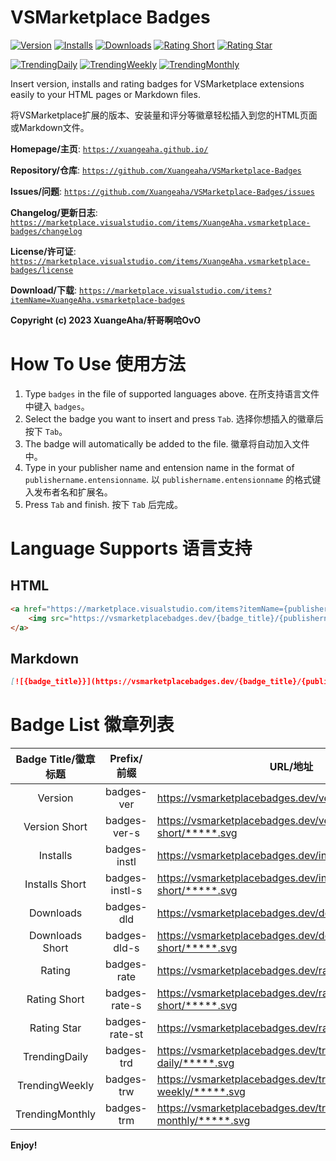 # VSMarketplace Badges

[![Version](https://vsmarketplacebadges.dev/version/xuangeaha.vsmarketplace-badges.svg?&colorB=orange)](https://marketplace.visualstudio.com/items?itemName=xuangeaha.vsmarketplace-badges) [![Installs](https://vsmarketplacebadges.dev/installs/xuangeaha.vsmarketplace-badges.svg)](https://marketplace.visualstudio.com/items?itemName=xuangeaha.vsmarketplace-badges) [![Downloads](https://vsmarketplacebadges.dev/downloads/xuangeaha.vsmarketplace-badges.svg)](https://marketplace.visualstudio.com/items?itemName=xuangeaha.vsmarketplace-badges) [![Rating Short](https://vsmarketplacebadges.dev/rating-short/xuangeaha.vsmarketplace-badges.svg)](https://marketplace.visualstudio.com/items?itemName=xuangeaha.vsmarketplace-badges) [![Rating Star](https://vsmarketplacebadges.dev/rating-star/xuangeaha.vsmarketplace-badges.svg)](https://marketplace.visualstudio.com/items?itemName=xuangeaha.vsmarketplace-badges)

[![TrendingDaily](https://vsmarketplacebadges.dev/trending-daily/xuangeaha.vsmarketplace-badges.svg?&colorB=blue)](https://marketplace.visualstudio.com/items?itemName=xuangeaha.vsmarketplace-badges) [![TrendingWeekly](https://vsmarketplacebadges.dev/trending-weekly/xuangeaha.vsmarketplace-badges.svg?&colorB=blue)](https://marketplace.visualstudio.com/items?itemName=xuangeaha.vsmarketplace-badges) [![TrendingMonthly](https://vsmarketplacebadges.dev/trending-monthly/xuangeaha.vsmarketplace-badges.svg?&colorB=blue)](https://marketplace.visualstudio.com/items?itemName=xuangeaha.vsmarketplace-badges)

Insert version, installs and rating badges for VSMarketplace extensions easily to your HTML pages or Markdown files.

将VSMarketplace扩展的版本、安装量和评分等徽章轻松插入到您的HTML页面或Markdown文件。


**Homepage/主页**: [`https://xuangeaha.github.io/`](https://xuangeaha.github.io/)

**Repository/仓库**: [`https://github.com/Xuangeaha/VSMarketplace-Badges`](https://github.com/Xuangeaha/VSMarketplace-Badges)

**Issues/问题**: [`https://github.com/Xuangeaha/VSMarketplace-Badges/issues`](https://github.com/Xuangeaha/VSMarketplace-Badges/issues)

**Changelog/更新日志**: [`https://marketplace.visualstudio.com/items/XuangeAha.vsmarketplace-badges/changelog`](https://marketplace.visualstudio.com/items/XuangeAha.vsmarketplace-badges/changelog)

**License/许可证**: [`https://marketplace.visualstudio.com/items/XuangeAha.vsmarketplace-badges/license`](https://marketplace.visualstudio.com/items/XuangeAha.vsmarketplace-badges/license)

**Download/下载**: [`https://marketplace.visualstudio.com/items?itemName=XuangeAha.vsmarketplace-badges`](https://marketplace.visualstudio.com/items?itemName=XuangeAha.vsmarketplace-badges)

**Copyright (c) 2023 XuangeAha/轩哥啊哈OvO**

# How To Use 使用方法

1. Type `badges` in the file of supported languages above.  在所支持语言文件中键入 `badges`。
2. Select the badge you want to insert and press `Tab`.  选择你想插入的徽章后按下 `Tab`。
3. The badge will automatically be added to the file.  徽章将自动加入文件中。
4. Type in your publisher name and entension name in the format of `publishername.entensionname`.  以 `publishername.entensionname` 的格式键入发布者名和扩展名。
5. Press `Tab` and finish.  按下 `Tab` 后完成。

# Language Supports 语言支持

## HTML

```html
<a href="https://marketplace.visualstudio.com/items?itemName={publishername.extensionname}">
    <img src="https://vsmarketplacebadges.dev/{badge_title}/{publishername.extensionname}.svg" alt="{badge_title}">
</a>
```

## Markdown

```markdown
[![{badge_title}}](https://vsmarketplacebadges.dev/{badge_title}/{publishername.extensionname}.svg)](https://marketplace.visualstudio.com/items?itemName={publishername.extensionname})
```

# Badge List 徽章列表

| Badge Title/徽章标题 |  Prefix/前缀  | URL/地址                                                       |     Discription/描述     |
| :------------------: | :------------: | -------------------------------------------------------------- | :-----------------------: |
|       Version       |   badges-ver   | https://vsmarketplacebadges.dev/version/*****.svg              |     VSBadges Version     |
|    Version Short    |  badges-ver-s  | https://vsmarketplacebadges.dev/version-short/*****.svg        |  VSBadges Version Short  |
|       Installs       |  badges-instl  | https://vsmarketplacebadges.dev/installs/*****.svg             |     VSBadges Installs     |
|    Installs Short    | badges-instl-s | https://vsmarketplacebadges.dev/installs-short/*****.svg       |  VSBadges Installs Short  |
|      Downloads      |   badges-dld   | https://vsmarketplacebadges.dev/downloads/*****.svg            |    VSBadges Downloads    |
|   Downloads Short   |  badges-dld-s  | https://vsmarketplacebadges.dev/downloadsversi-short/*****.svg | VSBadges Downloads Short |
|        Rating        |  badges-rate  | https://vsmarketplacebadges.dev/rating/*****.svg               |     VSBadges Rating     |
|     Rating Short     | badges-rate-s | https://vsmarketplacebadges.dev/rating-short/*****.svg         |  VSBadges Rating Short  |
|     Rating Star     | badges-rate-st | https://vsmarketplacebadges.dev/rating-star/*****.svg          |   VSBadges Rating Star   |
|    TrendingDaily    |   badges-trd   | https://vsmarketplacebadges.dev/trending-daily/*****.svg       |  VSBadges TrendingDaily  |
|    TrendingWeekly    |   badges-trw   | https://vsmarketplacebadges.dev/trending-weekly/*****.svg      | VSBadges TrendingWeekly |
|   TrendingMonthly   |   badges-trm   | https://vsmarketplacebadges.dev/trending-monthly/*****.svg     | VSBadges TrendingMonthly |

**Enjoy!**
